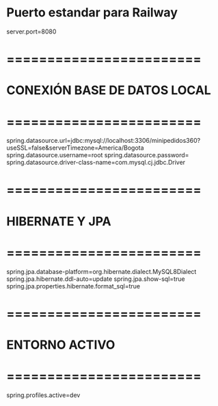 # Puerto estandar para Railway
server.port=8080

# ========================
# CONEXIÓN BASE DE DATOS LOCAL
# ========================
spring.datasource.url=jdbc:mysql://localhost:3306/minipedidos360?useSSL=false&serverTimezone=America/Bogota
spring.datasource.username=root
spring.datasource.password=
spring.datasource.driver-class-name=com.mysql.cj.jdbc.Driver

# ========================
# HIBERNATE Y JPA
# ========================
spring.jpa.database-platform=org.hibernate.dialect.MySQL8Dialect
spring.jpa.hibernate.ddl-auto=update
spring.jpa.show-sql=true
spring.jpa.properties.hibernate.format_sql=true

# ========================
# ENTORNO ACTIVO
# ========================
spring.profiles.active=dev